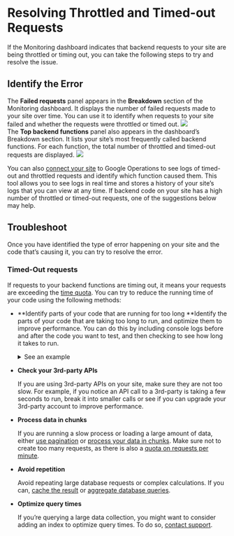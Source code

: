 # Resolving Throttled and Timed-out Requests
If the Monitoring dashboard indicates that backend requests to your site are being throttled or timing out, you can take the following steps to try and resolve the issue.
## Identify the Error
The **Failed requests** panel appears in the **Breakdown** section of the Monitoring dashboard. It displays the number of failed requests made to your site over time. You can use it to identify when requests to your site failed and whether the requests were throttled or timed out. 
![](https://wixmp-cf73ebafe9197d9852284046.wixmp.com/2022-05-19_15-56-45.png)  
The **Top backend functions** panel also appears in the dashboard’s Breakdown section. It lists your site’s most frequently called backend functions. For each function, the total number of throttled and timed-out requests are displayed.
![](https://wixmp-cf73ebafe9197d9852284046.wixmp.com/troubleshooting-6.png)You can also [connect your site](https://support.wix.com/en/article/velo-connecting-site-monitoring-events-to-google-operations-formerly-stackdriver) to Google Operations to see logs of timed-out and throttled requests and identify which function caused them. This tool allows you to see logs in real time and stores a history of your site’s logs that you can view at any time.
If backend code on your site has a high number of throttled or timed-out requests, one of the suggestions below may help.
## Troubleshoot
Once you have identified the type of error happening on your site and the code that’s causing it, you can try to resolve the error.
### Timed-Out requests
If requests to your backend functions are timing out, it means your requests are exceeding the [time quota](https://support.wix.com/en/article/velo-about-backend-quotas#time). You can try to reduce the running time of your code using the following methods:
- **Identify parts of your code that are running for too long **Identify the parts of your code that are taking too long to run, and optimize them to improve performance. You can do this by including console logs before and after the code you want to test, and then checking to see how long it takes to run.<details><summary>See an example </summary>
  To test your code’s running time using console logs, do the following:
  
  Explanation of some stuff happening here in the collapsible.
  
  Possibly some more explanations of thingies.</details>

- **Check your 3rd-party APIs**

  If you are using 3rd-party APIs on your site, make sure they are not too slow. For example, if you notice an API call to a 3rd-party is taking a few seconds to run, break it into smaller calls or see if you can upgrade your 3rd-party account to improve performance.
- **Process data in chunks**

  If you are running a slow process or loading a large amount of data, either [use pagination](https://support.wix.com/en/article/adding-and-setting-up-a-pagination-bar) or [process your data in chunks](https://support.wix.com/en/article/velo-best-practices-for-improving-performance-in-wix-sites-with-data). Make sure not to create too many requests, as there is also a [quota on requests per minute](https://support.wix.com/en/article/velo-about-backend-limitations#requests-per-minute-rpm).
- **Avoid repetition**

  Avoid repeating large database requests or complex calculations. If you can, [cache the result](https://support.wix.com/en/article/site-performance-caching-pages-to-optimize-loading-speed) or [aggregate database queries](https://support.wix.com/en/article/velo-working-with-aggregations-in-the-data-api).
- **Optimize query times**

  If you’re querying a large data collection, you might want to consider adding an index to optimize query times. To do so, [contact support](https://support.wix.com/en/article/velo-about-backend-quotas#contact-support). 
